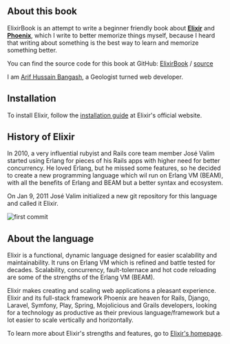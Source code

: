 ## About this book

ElixirBook is an attempt to write a beginner friendly book about [**Elixir**](https://elixir-lang.org/) and [**Phoenix**](http://phoenixframework.org/), which I write to better memorize things myself, because I heard that writing about something is the best way to learn and memorize something better.

You can find the source code for this book at GitHub:
[ElixirBook](https://github.com/elixirbook) /
[source](https://github.com/elixirbook/source)

I am [Arif Hussain Bangash](https://twitter.com/devotiongeo), a Geologist turned web developer.

## Installation

To install Elixir, follow the [installation guide](https://elixir-lang.org/install.html) at Elixir's official website.


## History of Elixir

In 2010, a very influential rubyist and Rails core team member José Valim started using Erlang for pieces of his Rails apps with higher need for better concurrency. He loved Erlang, but he missed some features, so he decided to create a new programming language which wil run on Erlang VM (BEAM), with all the benefits of Erlang and BEAM but a better syntax and ecosystem.

On Jan 9, 2011 José Valim initialized a new git repository for this language and called it Elixir.

![first commit](https://i.imgur.com/nkQXv7p.png)


## About the language

Elixir is a functional, dynamic language designed for easier scalability and maintainability. It runs on Erlang VM which is refined and battle tested for decades. Scalability, concurrency, fault-tolernace and hot code reloading are some of the strengths of the Erlang VM (BEAM).

Elixir makes creating and scaling web applications a pleasant experience. Elixir and its full-stack framework Phoenix are heaven for Rails, Django, Laravel, Symfony, Play, Spring, Mojolicious and Grails developers, looking for a technology as productive as their previous language/framework but a lot easier to scale vertically and horizontally.

To learn more about Elixir's strengths and features, go to [Elixir's homepage](https://elixir-lang.org/).